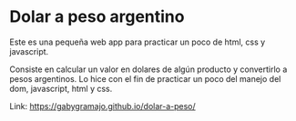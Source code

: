 # Dolar a peso argentino
Este es una pequeña web app para practicar un poco de html, css y javascript.

Consiste en calcular un valor en dolares de algún producto y convertirlo a pesos argentinos.
Lo hice con el fin de practicar un poco del manejo del dom, javascript, html y css. 

Link:  https://gabygramajo.github.io/dolar-a-peso/
